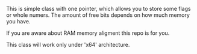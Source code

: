 This is simple class with one pointer, which allows you to store some flags or whole numers.
The amount of free bits depends on how much memory you have.

If you are aware about RAM memory aligment this repo is for you.

This class will work only under 'x64' architecture.
